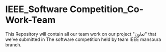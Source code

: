 # IEEE_Software Competition_Co-Work-Team
 This Repository will contain all our team work on our project "تعاون" that we've submitted in The software competition held by team IEEE mansoura branch.
